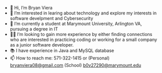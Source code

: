 - 👋 Hi, I’m Bryan Viera
- 👀 I’m interested in learing about technology and explore my interests in software develpment and Cybersecurity
- 🏢 I’m currently a student at Marymount University, Arlington VA, pursuing a degree in IT
- 👨‍💻 I’m looking to gain more experience by either finding connections who are interested in practicing coding or working for a small company as a junior software developer.
- 📚 I have experience in Java and MySQL database
- 📫 How to reach me: 571-322-1415 or (Personal) bryanviera08@gmail.com (School) b0v27290@marymount.edu

<!---
bryanviera22/bryanviera22 is a ✨ special ✨ repository because its `README.md` (this file) appears on your GitHub profile.
You can click the Preview link to take a look at your changes.
--->
